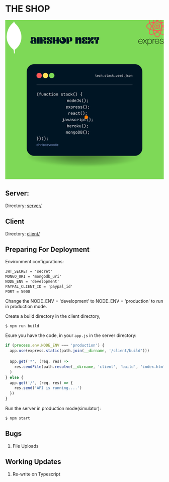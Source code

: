 # THE SHOP

![banner](airshopNext.png)

## Server:

Directory: [server/](/server/)

## Client

Directory: [client/](/client/)

## Preparing For Deployment

Environment configurations:

```env
JWT_SECRET = 'secret'
MONGO_URI = 'mongodb_uri'
NODE_ENV = 'development'
PAYPAL_CLIENT_ID = 'paypal_id'
PORT = 5000
```

Change the NODE_ENV = 'development' to NODE_ENV = 'production' to run in production mode.

Create a build directory in the client directory,

    $ npm run build

Esure you have the code, in your `app.js` in the server directory:

```js
if (process.env.NODE_ENV === 'production') {
  app.use(express.static(path.join(__dirname, '/client/build')))

  app.get('*', (req, res) =>
    res.sendFile(path.resolve(__dirname, 'client', 'build', 'index.html'))
  )
} else {
  app.get('/', (req, res) => {
    res.send('API is running....')
  })
}
```

Run the server in production mode(simulator):

    $ npm start

## Bugs

1. File Uploads

## Working Updates

1. Re-write on Typescript

